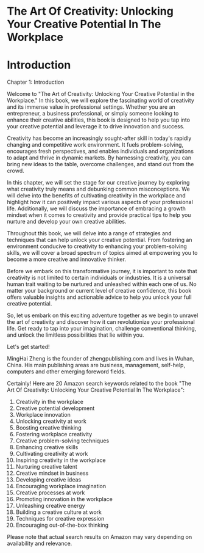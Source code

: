 # The Art Of Creativity: Unlocking Your Creative Potential In The Workplace

# Introduction

Chapter 1: Introduction

Welcome to "The Art of Creativity: Unlocking Your Creative Potential in the Workplace." In this book, we will explore the fascinating world of creativity and its immense value in professional settings. Whether you are an entrepreneur, a business professional, or simply someone looking to enhance their creative abilities, this book is designed to help you tap into your creative potential and leverage it to drive innovation and success.

Creativity has become an increasingly sought-after skill in today's rapidly changing and competitive work environment. It fuels problem-solving, encourages fresh perspectives, and enables individuals and organizations to adapt and thrive in dynamic markets. By harnessing creativity, you can bring new ideas to the table, overcome challenges, and stand out from the crowd.

In this chapter, we will set the stage for our creative journey by exploring what creativity truly means and debunking common misconceptions. We will delve into the benefits of cultivating creativity in the workplace and highlight how it can positively impact various aspects of your professional life. Additionally, we will discuss the importance of embracing a growth mindset when it comes to creativity and provide practical tips to help you nurture and develop your own creative abilities.

Throughout this book, we will delve into a range of strategies and techniques that can help unlock your creative potential. From fostering an environment conducive to creativity to enhancing your problem-solving skills, we will cover a broad spectrum of topics aimed at empowering you to become a more creative and innovative thinker.

Before we embark on this transformative journey, it is important to note that creativity is not limited to certain individuals or industries. It is a universal human trait waiting to be nurtured and unleashed within each one of us. No matter your background or current level of creative confidence, this book offers valuable insights and actionable advice to help you unlock your full creative potential.

So, let us embark on this exciting adventure together as we begin to unravel the art of creativity and discover how it can revolutionize your professional life. Get ready to tap into your imagination, challenge conventional thinking, and unlock the limitless possibilities that lie within you.

Let's get started!


MingHai Zheng is the founder of zhengpublishing.com and lives in Wuhan, China. His main publishing areas are business, management, self-help, computers and other emerging foreword fields.



Certainly! Here are 20 Amazon search keywords related to the book "The Art Of Creativity: Unlocking Your Creative Potential In The Workplace":

1. Creativity in the workplace
2. Creative potential development
3. Workplace innovation
4. Unlocking creativity at work
5. Boosting creative thinking
6. Fostering workplace creativity
7. Creative problem-solving techniques
8. Enhancing creative skills
9. Cultivating creativity at work
10. Inspiring creativity in the workplace
11. Nurturing creative talent
12. Creative mindset in business
13. Developing creative ideas
14. Encouraging workplace imagination
15. Creative processes at work
16. Promoting innovation in the workplace
17. Unleashing creative energy
18. Building a creative culture at work
19. Techniques for creative expression
20. Encouraging out-of-the-box thinking

Please note that actual search results on Amazon may vary depending on availability and relevance.

